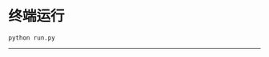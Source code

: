 # 终端运行

```shell
python run.py
```
************************************************************************************************************************************************************